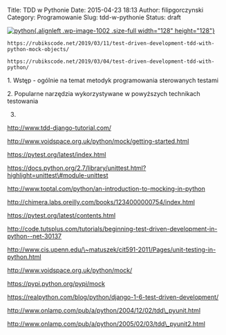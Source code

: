 Title: TDD w Pythonie
Date: 2015-04-23 18:13
Author: filipgorczynski
Category: Programowanie
Slug: tdd-w-pythonie
Status: draft

[![python](https://filipgorczynski.files.wordpress.com/2015/04/python1.png){.alignleft .wp-image-1002 .size-full width="128" height="128"}](https://filipgorczynski.files.wordpress.com/2015/04/python1.png)

`https://rubikscode.net/2019/03/11/test-driven-development-tdd-with-python-mock-objects/`

`https://rubikscode.net/2019/03/04/test-driven-development-tdd-with-python/`



1\. Wstęp - ogólnie na temat metodyk programowania sterowanych testami

2\. Popularne narzędzia wykorzystywane w powyższych technikach testowania

3.

http://www.tdd-django-tutorial.com/

http://www.voidspace.org.uk/python/mock/getting-started.html

https://pytest.org/latest/index.html

https://docs.python.org/2.7/library/unittest.html?highlight=unittest\#module-unittest

http://www.toptal.com/python/an-introduction-to-mocking-in-python

http://chimera.labs.oreilly.com/books/1234000000754/index.html

https://pytest.org/latest/contents.html

http://code.tutsplus.com/tutorials/beginning-test-driven-development-in-python--net-30137

http://www.cis.upenn.edu/\~matuszek/cit591-2011/Pages/unit-testing-in-python.html

http://www.voidspace.org.uk/python/mock/

https://pypi.python.org/pypi/mock

https://realpython.com/blog/python/django-1-6-test-driven-development/

http://www.onlamp.com/pub/a/python/2004/12/02/tdd\_pyunit.html

http://www.onlamp.com/pub/a/python/2005/02/03/tdd\_pyunit2.html
